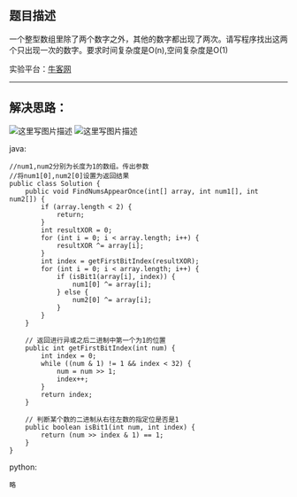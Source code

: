 **题目描述**
--------

一个整型数组里除了两个数字之外，其他的数字都出现了两次。请写程序找出这两个只出现一次的数字。要求时间复杂度是O(n),空间复杂度是O(1)

实验平台：[牛客网](https://www.nowcoder.com/ta/coding-interviews?page=1)

----------


**解决思路：**
---------
![这里写图片描述](https://img.blog.csdn.net/20180412171805999?watermark/2/text/aHR0cHM6Ly9ibG9nLmNzZG4ubmV0L3dhbmc0NTQ1OTIyOTc=/font/5a6L5L2T/fontsize/400/fill/I0JBQkFCMA==/dissolve/70)
![这里写图片描述](https://img.blog.csdn.net/20180412171820462?watermark/2/text/aHR0cHM6Ly9ibG9nLmNzZG4ubmV0L3dhbmc0NTQ1OTIyOTc=/font/5a6L5L2T/fontsize/400/fill/I0JBQkFCMA==/dissolve/70)


java:
```
//num1,num2分别为长度为1的数组。传出参数
//将num1[0],num2[0]设置为返回结果
public class Solution {
    public void FindNumsAppearOnce(int[] array, int num1[], int num2[]) {
		if (array.length < 2) {
			return;
		}
		int resultXOR = 0;
		for (int i = 0; i < array.length; i++) {
			resultXOR ^= array[i];
		}
		int index = getFirstBitIndex(resultXOR);
		for (int i = 0; i < array.length; i++) {
			if (isBit1(array[i], index)) {
				num1[0] ^= array[i];
			} else {
				num2[0] ^= array[i];
			}
		}
	}

	// 返回进行异或之后二进制中第一个为1的位置
	public int getFirstBitIndex(int num) {
		int index = 0;
		while ((num & 1) != 1 && index < 32) {
			num = num >> 1;
			index++;
		}
		return index;
	}

	// 判断某个数的二进制从右往左数的指定位是否是1
	public boolean isBit1(int num, int index) {
		return (num >> index & 1) == 1;
	}
}
```


python:
```
略
```